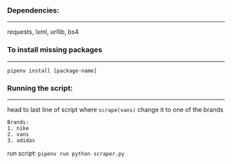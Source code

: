 ### Dependencies:
---
requests, lxml, urllib, bs4

### To install missing packages
---
`pipenv install [package-name]`

### Running the script:
---

head to last line of script where `scrape(vans)`
  change it to one of the brands
  
    Brands:
    1. nike
    2. vans
    3. adidas

run script:
  `pipenv run python scraper.py`
